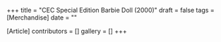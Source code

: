 +++
title = "CEC Special Edition Barbie Doll (2000)"
draft = false
tags = [Merchandise]
date = ""

[Article]
contributors = []
gallery = []
+++